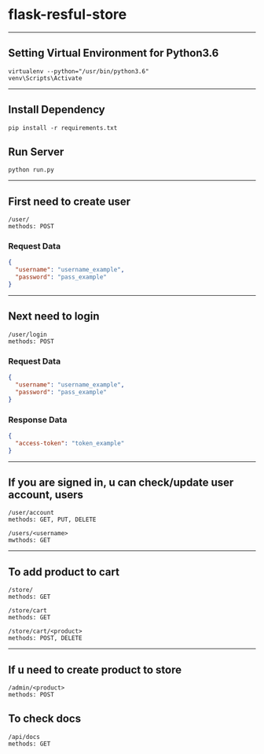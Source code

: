 # flask-resful-store
---
## Setting Virtual Environment for Python3.6
```
virtualenv --python="/usr/bin/python3.6"
venv\Scripts\Activate
```
---
## Install Dependency
```
pip install -r requirements.txt
```
## Run Server
```
python run.py
```
---
## First need to create user 
```
/user/
methods: POST
```
### Request Data
```Json
{
  "username": "username_example",
  "password": "pass_example"
}
```
---
## Next need to login
```
/user/login
methods: POST
```
### Request Data
```Json
{
  "username": "username_example",
  "password": "pass_example"
}
```
### Response Data
```Json
{
  "access-token": "token_example"
}
```
---
## If you are signed in, u can check/update user account, users
```
/user/account 
methods: GET, PUT, DELETE

/users/<username>
mwthods: GET
```
---
## To add product to cart
```
/store/
methods: GET

/store/cart
methods: GET

/store/cart/<product>
methods: POST, DELETE
```
---
## If u need to create product to store
```
/admin/<product>
methods: POST
```
## To check docs
```
/api/docs
methods: GET
```
